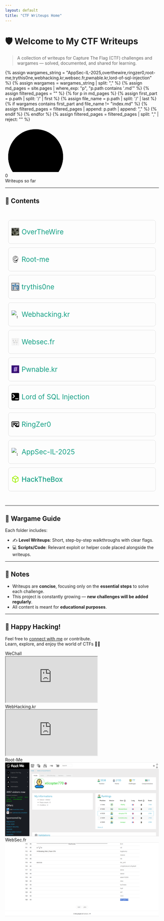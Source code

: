 ```yaml
---
layout: default
title: "CTF Writeups Home"
---
```


# 🛡️ Welcome to My CTF Writeups

> A collection of writeups for Capture The Flag (CTF) challenges and wargames — solved, documented, and shared for learning.

{% assign wargames_string = "AppSec-IL-2025,overthewire,ringzer0,root-me,trythis0ne,webhacking.kr,websec.fr,pwnable.kr,lord-of-sql-injection" %}
{% assign wargames = wargames_string | split: "," %}
{% assign md_pages = site.pages | where_exp: "p", "p.path contains '.md'" %}
{% assign filtered_pages = "" %}
{% for p in md_pages %}
  {% assign first_part = p.path | split: '/' | first %}
  {% assign file_name = p.path | split: '/' | last %}
  {% if wargames contains first_part and file_name != "index.md" %}
    {% assign filtered_pages = filtered_pages | append: p.path | append: "," %}
  {% endif %}
{% endfor %}
{% assign filtered_pages = filtered_pages | split: "," | reject: "" %}


<div class="circle-counter" data-count="{{ filtered_pages | size }}">
    <svg>
    <defs>
      <linearGradient id="gradient" x1="0%" y1="0%" x2="100%" y2="0%">
        <stop offset="0%" stop-color="#3b82f6"/>
        <stop offset="100%" stop-color="#06b6d4"/>
      </linearGradient>
    </defs>
    <circle class="bg" cx="100" cy="100" r="90"></circle>
    <circle class="progress" cx="100" cy="100" r="90"></circle>
  </svg>
  <div class="text-wrapper">
    <div class="count">0</div>
    <div class="label">Writeups so far</div>
  </div>
</div>

<link rel="stylesheet" href="{{ '/assets/css/counter.css' | relative_url }}">
<script src="{{ '/assets/js/counter.js' | relative_url }}"></script>


---

## 📁 Contents

<div style="font-size: 1.4rem; line-height: 2.5; padding: 10px;">
  <ul style="list-style-type: none; padding: 0;">
    <li style="margin-bottom: 12px; border: 1px solid #ddd; padding: 10px; border-radius: 8px; transition: background-color 0.3s; display:flex; align-items:center; gap:8px;">
    <img src="./assets/overthewire.jpeg" alt="icon" width="25" height="25" style="display:block;">
      <a href="./overthewire/" style="text-decoration: none; color: #16a085;"> OverTheWire</a>
    </li>
    <li style="margin-bottom: 12px; border: 1px solid #ddd; padding: 10px; border-radius: 8px; transition: background-color 0.3s; display:flex; align-items:center; gap:8px;">
    <img src="./assets/rootme.png" alt="icon" width="25" height="25" style="display:block;">
      <a href="./root-me/" style="text-decoration: none; color: #16a085;"> Root-me</a>
    </li>
    <li style="margin-bottom: 12px; border: 1px solid #ddd; padding: 10px; border-radius: 8px; transition: background-color 0.3s; display:flex; align-items:center; gap:8px;">
    <img src="./assets/trythis0ne.png" alt="icon" width="25" height="25" style="display:block;">
      <a href="./trythis0ne/" style="text-decoration: none; color: #16a085;"> trythis0ne</a>
    </li>
    <li style="margin-bottom: 12px; border: 1px solid #ddd; padding: 10px; border-radius: 8px; transition: background-color 0.3s; display:flex; align-items:center; gap:8px;">
    <img src="./assets/webhacking.ico" alt="icon" width="25" height="25" style="display:block;">
      <a href="./webhacking.kr/" style="text-decoration: none; color: #16a085;"> Webhacking.kr</a>
    </li>
    <li style="margin-bottom: 12px; border: 1px solid #ddd; padding: 10px; border-radius: 8px; transition: background-color 0.3s; display:flex; align-items:center; gap:8px;">
    <img src="./assets/websec.png" alt="icon" width="25" height="25" style="display:block;">
      <a href="./websec.fr/" style="text-decoration: none; color: #16a085;"> Websec.fr</a>
    </li>
    <li style="margin-bottom: 12px; border: 1px solid #ddd; padding: 10px; border-radius: 8px; transition: background-color 0.3s; display:flex; align-items:center; gap:8px;">
    <img src="./assets/pwnable.ico" alt="icon" width="25" height="25" style="display:block;">
      <a href="./pwnable.kr/" style="text-decoration: none; color: #16a085;"> Pwnable.kr</a>
    </li>
    <li style="margin-bottom: 12px; border: 1px solid #ddd; padding: 10px; border-radius: 8px; transition: background-color 0.3s; display:flex; align-items:center; gap:8px;">
    <img src="./assets/los.png" alt="icon" width="25" height="25" style="display:block;">
      <a href="./lord-of-sql-injection/" style="text-decoration: none; color: #16a085;"> Lord of SQL Injection</a>
    </li>
    <li style="margin-bottom: 12px; border: 1px solid #ddd; padding: 10px; border-radius: 8px; transition: background-color 0.3s; display:flex; align-items:center; gap:8px;">
    <img src="./assets/ringzer0.png" alt="icon" width="25" height="25" style="display:block;">
       <a href="./ringzer0" style="text-decoration: none; color: #16a085;"> RingZer0</a>
    </li>
    <li style="margin-bottom: 12px; border: 1px solid #ddd; padding: 10px; border-radius: 8px; transition: background-color 0.3s; display:flex; align-items:center; gap:8px;">
    <img src="./assets/appsecil2025.ico" alt="icon" width="25" height="25" style="display:block;">
      <a href="./AppSec-IL-2025/" style="text-decoration: none; color: #16a085;"> AppSec-IL-2025</a>
    </li>
    <li style="margin-bottom: 12px; border: 1px solid #ddd; padding: 10px; border-radius: 8px; transition: background-color 0.3s; display:flex; align-items:center; gap:8px;">
    <img src="./assets/hackthebox.svg" alt="icon" width="25" height="25" style="display:block;">
     <a href="./hackthebox/" style="text-decoration: none; color: #16a085; font-weight:500;">HackTheBox</a>
  </li>

  </ul>
</div>

---

## 🧭 Wargame Guide

Each folder includes:
- ✍️ **Level Writeups**: Short, step-by-step walkthroughs with clear flags.
- 💻 **Scripts/Code**: Relevant exploit or helper code placed alongside the writeups.

---

## 📝 Notes

- Writeups are **concise**, focusing only on the **essential steps** to solve each challenge.
- This project is constantly growing — **new challenges will be added regularly**.
- All content is meant for **educational purposes**.

---

## 🙌 Happy Hacking!

Feel free to [connect with me](https://github.com/avishaigonen123) or contribute.  
Learn, explore, and enjoy the world of CTFs 🧠💥



<link rel="stylesheet" href="{{ '/assets/css/scoreboard.css' | relative_url }}">


<!-- CTF Ranks -->
<div class="iframe-container">

  <div class="iframe-wrapper">
     <div class="iframe-title">WeChall</div>
    <iframe src="https://www.wechall.net/profile/EliCopter" title="WebHacking.kr Profile"></iframe>
  </div>

  <div class="iframe-wrapper">
     <div class="iframe-title">WebHacking.kr</div>
    <iframe src="https://webhacking.kr/rank.php?page=2" title="WebHacking.kr Profile"></iframe>
  </div>

  <div class="iframe-wrapper">
    <div class="iframe-title">Root-Me</div>
    <img src="assets/screenshots/root-me.png" alt="Root-Me Scoreboard">
    <!-- <iframe src="https://www.root-me.org/elicopter770?lang=en#fd3288f941c568ba4d7b3d56ed57d3db" title="Root-Me Profile"></iframe> -->
  </div>

  <div class="iframe-wrapper">
     <div class="iframe-title">WebSec.fr</div>
     <img src="assets/screenshots/websec-fr.png" alt="WebSec.fr Scoreboard">
    <!-- <iframe src="https://websec.fr/scoreboard/5" title="WebSec.fr Profile"></iframe> -->
  </div>
</div>



<!-- change to see if num of CTF's changing -->